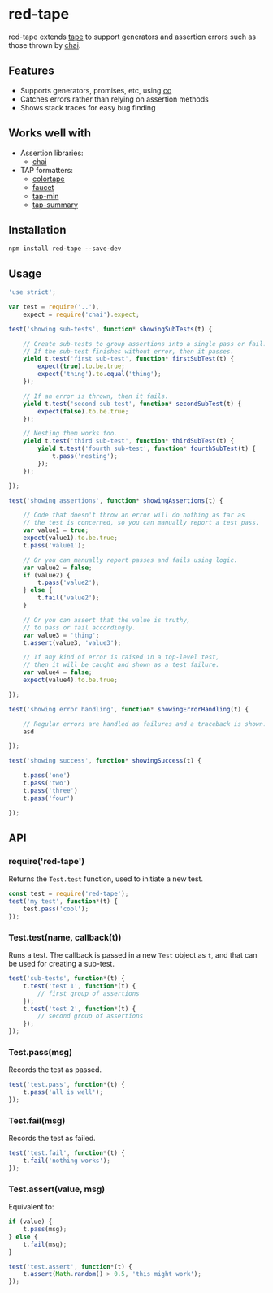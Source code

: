 # red-tape

red-tape extends [tape](https://github.com/substack/tape) to support
generators and assertion errors such as those thrown by
[chai](https://github.com/chaijs/chai).

## Features

* Supports generators, promises, etc, using [co](https://github.com/tj/co)
* Catches errors rather than relying on assertion methods
* Shows stack traces for easy bug finding

## Works well with

* Assertion libraries:
    * [chai](https://github.com/chaijs/chai)
* TAP formatters:
    * [colortape](https://github.com/shuhei/colortape)
    * [faucet](https://github.com/substack/faucet)
    * [tap-min](https://github.com/gummesson/tap-min)
    * [tap-summary](https://github.com/zoubin/tap-summary)

## Installation

```
npm install red-tape --save-dev
```

## Usage

```javascript
'use strict';

var test = require('..'),
    expect = require('chai').expect;

test('showing sub-tests', function* showingSubTests(t) {

    // Create sub-tests to group assertions into a single pass or fail.
    // If the sub-test finishes without error, then it passes.
    yield t.test('first sub-test', function* firstSubTest(t) {
        expect(true).to.be.true;
        expect('thing').to.equal('thing');
    });

    // If an error is thrown, then it fails.
    yield t.test('second sub-test', function* secondSubTest(t) {
        expect(false).to.be.true;
    });

    // Nesting them works too.
    yield t.test('third sub-test', function* thirdSubTest(t) {
        yield t.test('fourth sub-test', function* fourthSubTest(t) {
            t.pass('nesting');
        });
    });

});

test('showing assertions', function* showingAssertions(t) {

    // Code that doesn't throw an error will do nothing as far as
    // the test is concerned, so you can manually report a test pass.
    var value1 = true;
    expect(value1).to.be.true;
    t.pass('value1');

    // Or you can manually report passes and fails using logic.
    var value2 = false;
    if (value2) {
        t.pass('value2');
    } else {
        t.fail('value2');
    }

    // Or you can assert that the value is truthy,
    // to pass or fail accordingly.
    var value3 = 'thing';
    t.assert(value3, 'value3');

    // If any kind of error is raised in a top-level test,
    // then it will be caught and shown as a test failure.
    var value4 = false;
    expect(value4).to.be.true;

});

test('showing error handling', function* showingErrorHandling(t) {

    // Regular errors are handled as failures and a traceback is shown.
    asd

});

test('showing success', function* showingSuccess(t) {

    t.pass('one')
    t.pass('two')
    t.pass('three')
    t.pass('four')

});
```

## API

### require('red-tape')

Returns the `Test.test` function, used to initiate a new test.

```javascript
const test = require('red-tape');
test('my test', function*(t) {
    test.pass('cool');
});
```

### Test.test(name, callback(t))

Runs a test. The callback is passed in a new `Test` object as `t`, and that
can be used for creating a sub-test.

```javascript
test('sub-tests', function*(t) {
    t.test('test 1', function*(t) {
        // first group of assertions
    });
    t.test('test 2', function*(t) {
        // second group of assertions
    });
});
```

### Test.pass(msg)

Records the test as passed.

```javascript
test('test.pass', function*(t) {
    t.pass('all is well');
});
```

### Test.fail(msg)

Records the test as failed.

```javascript
test('test.fail', function*(t) {
    t.fail('nothing works');
});
```

### Test.assert(value, msg)

Equivalent to:
```javascript
if (value) {
    t.pass(msg);
} else {
    t.fail(msg);
}
```

```javascript
test('test.assert', function*(t) {
    t.assert(Math.random() > 0.5, 'this might work');
});
```
